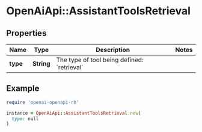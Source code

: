 # OpenAiApi::AssistantToolsRetrieval

## Properties

| Name | Type | Description | Notes |
| ---- | ---- | ----------- | ----- |
| **type** | **String** | The type of tool being defined: &#x60;retrieval&#x60; |  |

## Example

```ruby
require 'openai-openapi-rb'

instance = OpenAiApi::AssistantToolsRetrieval.new(
  type: null
)
```

